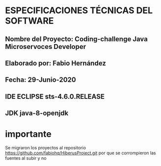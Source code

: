 
# ESPECIFICACIONES TÉCNICAS DEL SOFTWARE

## Nombre del  Proyecto: Coding-challenge Java Microservoces Developer

## Elaborado por: Fabio Hernández
## Fecha: 29-Junio-2020
## IDE ECLIPSE sts-4.6.0.RELEASE
## JDK java-8-openjdk
# importante
Se migraron los proyectos al repositorio
https://github.com/fabiohq/HiberusProject.git por que se corrompieron las fuentes al subir y no 

